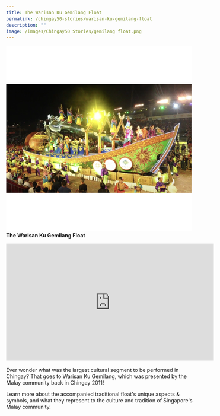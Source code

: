 ```yaml
---
title: The Warisan Ku Gemilang Float
permalink: /chingay50-stories/warisan-ku-gemilang-float
description: ""
image: /images/Chingay50 Stories/gemilang float.png
---
```


![gemilang float](/images/Chingay50%20Stories/gemilang%20float.png)
**The Warisan Ku Gemilang Float**

<iframe width="560" height="315" src="https://www.youtube.com/embed/76n84hi-phk" title="YouTube video player" frameborder="0" allow="accelerometer; autoplay; clipboard-write; encrypted-media; gyroscope; picture-in-picture" allowfullscreen></iframe>

Ever wonder what was the largest cultural segment to be performed in Chingay? That goes to Warisan Ku Gemilang, which was presented by the Malay community back in Chingay 2011! 

Learn more about the accompanied traditional float's unique aspects & symbols, and what they represent to the culture and tradition of Singapore's Malay community.
